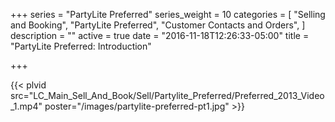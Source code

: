 +++
series = "PartyLite Preferred"
series_weight = 10
categories = [
  "Selling and Booking",
  "PartyLite Preferred",
  "Customer Contacts and Orders",
]
description = ""
active = true
date = "2016-11-18T12:26:33-05:00"
title = "PartyLite Preferred: Introduction"

+++

{{< plvid src="LC_Main_Sell_And_Book/Sell/Partylite_Preferred/Preferred_2013_Video_1.mp4" poster="/images/partylite-preferred-pt1.jpg" >}}
